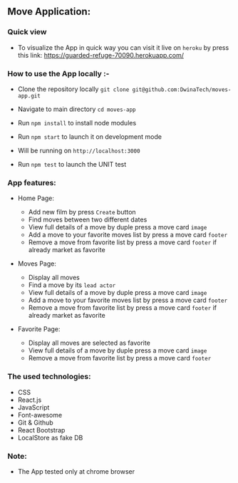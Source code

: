 ## Move Application:

### Quick view
- To visualize the App in quick way you can visit it live on `heroku` by press this link: https://guarded-refuge-70090.herokuapp.com/
### How to use the App locally :-

- Clone the repository locally `git clone git@github.com:DwinaTech/moves-app.git`

- Navigate to main directory `cd moves-app`

- Run `npm install` to install node modules

- Run `npm start` to launch it on development mode

- Will be running on `http://localhost:3000`

- Run `npm test` to launch the UNIT test

### App features:

- Home Page:
    - Add new film by press `Create` button
    - Find moves between two different dates
    - View full details of a move by duple press a move card `image`
    - Add a move to your favorite moves list by press a move card `footer`
    - Remove a move from favorite list by press a move card `footer` if already market as favorite

- Moves Page:
    - Display all moves
    - Find a move by its `lead actor`
    - View full details of a move by duple press a move card `image`
    - Add a move to your favorite moves list by press a move card `footer`
    - Remove a move from favorite list by press a move card `footer` if already market as favorite

- Favorite Page:
    - Display all moves are selected as favorite
    - View full details of a move by duple press a move card `image`
    - Remove a move from favorite list by press a move card `footer`

### The used technologies:
- CSS
- React.js
- JavaScript
- Font-awesome
- Git & Github
- React Bootstrap
- LocalStore as fake DB

### Note:
- The App tested only at chrome browser
